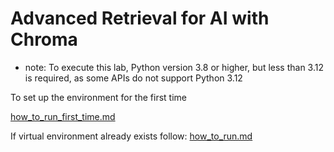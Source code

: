 # Advanced Retrieval for AI with Chroma

- note: To execute this lab, Python version 3.8 or higher, but less than 3.12 is required, as some APIs do not support Python 3.12

To set up the environment for the first time

[how_to_run_first_time.md](how_to_run_first_time.md)

If virtual environment already exists follow: [how_to_run.md](how_to_run.md)